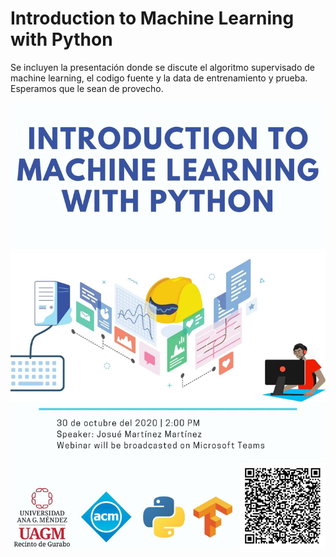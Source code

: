 # Introduction to Machine Learning with Python

Se incluyen la presentación donde se discute el algoritmo supervisado de machine learning, el codigo fuente y la data de entrenamiento y prueba. Esperamos que le sean de provecho.

![Flyer](Flyer.JPG)
